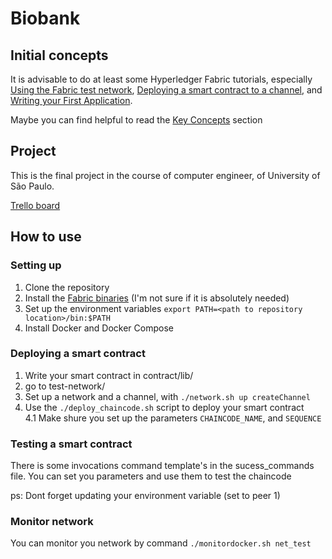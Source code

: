 # Biobank

## Initial concepts
It is advisable to do at least some Hyperledger Fabric tutorials, especially [Using the Fabric test network](https://hyperledger-fabric.readthedocs.io/en/release-2.2/test_network.html), [Deploying a smart contract to a channel](https://hyperledger-fabric.readthedocs.io/en/release-2.2/deploy_chaincode.html), and [Writing your First Application](https://hyperledger-fabric.readthedocs.io/en/release-2.2/write_first_app.html).

Maybe you can find helpful to read the [Key Concepts](https://hyperledger-fabric.readthedocs.io/en/release-2.2/key_concepts.html) section

## Project
This is the final project in the course of computer engineer, of University of São Paulo.

[Trello board](https://trello.com/b/lbII1kRk/amazonas-40)


## How to use
### Setting up 
1. Clone the repository
2. Install the [Fabric binaries](https://hyperledger-fabric.readthedocs.io/en/release-2.2/install.html) (I'm not sure if it is absolutely needed)
3. Set up the environment variables `export PATH=<path to repository location>/bin:$PATH`
4. Install Docker and Docker Compose

### Deploying a smart contract
1. Write your smart contract in contract/lib/
2. go to test-network/
3. Set up a network and a channel, with `./network.sh up createChannel`
4. Use the `./deploy_chaincode.sh` script to deploy your smart contract <br>
4.1 Make shure you set up the parameters `CHAINCODE_NAME`, and `SEQUENCE`

### Testing a smart contract
There is some invocations command template's in the sucess_commands file. You can set you parameters and use them to test the chaincode

ps: Dont forget updating your environment variable (set to peer 1)

### Monitor network
You can monitor you network by command `./monitordocker.sh net_test`
